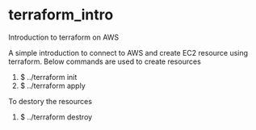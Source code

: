 # terraform_intro
Introduction to terraform on AWS

A simple introduction to connect to AWS and create EC2 resource using terraform.
Below commands are used to create resources
1. $ ../terraform init
2. $ ../terraform apply

To destory the resources
1. $ ../terraform destroy
